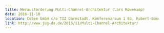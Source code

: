```yaml
---
title: Herausforderung Multi-Channel-Architektur (Lars Röwekamp)
date: 2016-11-10
location: CoSee GmbH c/o TIZ Darmstadt, Konferenzraum 1 EG, Robert-Bosch-Str. 7, 64293 Darmstadt
link: http://www.jug-da.de/2016/11/Multi-Channel-Architektur/
---
```

